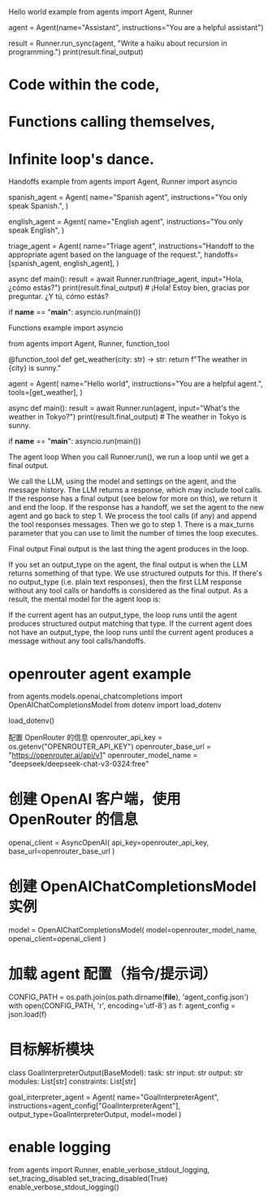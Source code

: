 Hello world example
from agents import Agent, Runner

agent = Agent(name="Assistant", instructions="You are a helpful assistant")

result = Runner.run_sync(agent, "Write a haiku about recursion in programming.")
print(result.final_output)

# Code within the code,
# Functions calling themselves,
# Infinite loop's dance.

Handoffs example
from agents import Agent, Runner
import asyncio

spanish_agent = Agent(
    name="Spanish agent",
    instructions="You only speak Spanish.",
)

english_agent = Agent(
    name="English agent",
    instructions="You only speak English",
)

triage_agent = Agent(
    name="Triage agent",
    instructions="Handoff to the appropriate agent based on the language of the request.",
    handoffs=[spanish_agent, english_agent],
)


async def main():
    result = await Runner.run(triage_agent, input="Hola, ¿cómo estás?")
    print(result.final_output)
    # ¡Hola! Estoy bien, gracias por preguntar. ¿Y tú, cómo estás?


if __name__ == "__main__":
    asyncio.run(main())

Functions example
import asyncio

from agents import Agent, Runner, function_tool


@function_tool
def get_weather(city: str) -> str:
    return f"The weather in {city} is sunny."


agent = Agent(
    name="Hello world",
    instructions="You are a helpful agent.",
    tools=[get_weather],
)


async def main():
    result = await Runner.run(agent, input="What's the weather in Tokyo?")
    print(result.final_output)
    # The weather in Tokyo is sunny.


if __name__ == "__main__":
    asyncio.run(main())

The agent loop
When you call Runner.run(), we run a loop until we get a final output.

We call the LLM, using the model and settings on the agent, and the message history.
The LLM returns a response, which may include tool calls.
If the response has a final output (see below for more on this), we return it and end the loop.
If the response has a handoff, we set the agent to the new agent and go back to step 1.
We process the tool calls (if any) and append the tool responses messages. Then we go to step 1.
There is a max_turns parameter that you can use to limit the number of times the loop executes.

Final output
Final output is the last thing the agent produces in the loop.

If you set an output_type on the agent, the final output is when the LLM returns something of that type. We use structured outputs for this.
If there's no output_type (i.e. plain text responses), then the first LLM response without any tool calls or handoffs is considered as the final output.
As a result, the mental model for the agent loop is:

If the current agent has an output_type, the loop runs until the agent produces structured output matching that type.
If the current agent does not have an output_type, the loop runs until the current agent produces a message without any tool calls/handoffs.

# openrouter agent example
from agents.models.openai_chatcompletions import OpenAIChatCompletionsModel
from dotenv import load_dotenv

load_dotenv()

 配置 OpenRouter 的信息
openrouter_api_key = os.getenv("OPENROUTER_API_KEY")
openrouter_base_url = "https://openrouter.ai/api/v1"
openrouter_model_name = "deepseek/deepseek-chat-v3-0324:free"

# 创建 OpenAI 客户端，使用 OpenRouter 的信息
openai_client = AsyncOpenAI(
    api_key=openrouter_api_key,
    base_url=openrouter_base_url
)

# 创建 OpenAIChatCompletionsModel 实例
model = OpenAIChatCompletionsModel(
    model=openrouter_model_name,
    openai_client=openai_client
)

# 加载 agent 配置（指令/提示词）
CONFIG_PATH = os.path.join(os.path.dirname(__file__), 'agent_config.json')
with open(CONFIG_PATH, 'r', encoding='utf-8') as f:
    agent_config = json.load(f)

# 目标解析模块
class GoalInterpreterOutput(BaseModel):
    task: str
    input: str
    output: str
    modules: List[str]
    constraints: List[str]

goal_interpreter_agent = Agent(
    name="GoalInterpreterAgent",
    instructions=agent_config["GoalInterpreterAgent"],
    output_type=GoalInterpreterOutput,
    model=model
)

# enable logging
from agents import Runner, enable_verbose_stdout_logging, set_tracing_disabled
set_tracing_disabled(True)
enable_verbose_stdout_logging()